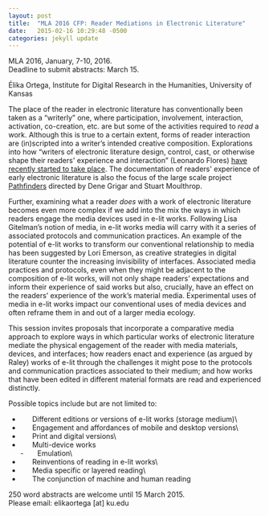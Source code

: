 ```yaml
---
layout: post
title:  "MLA 2016 CFP: Reader Mediations in Electronic Literature"
date:   2015-02-16 10:29:48 -0500
categories: jekyll update
---
```


MLA 2016, January, 7-10, 2016.\
Deadline to submit abstracts: March 15.

Élika Ortega, Institute for Digital Research in the Humanities,
University of Kansas

The place of the reader in electronic literature has conventionally been
taken as a “writerly” one, where participation, involvement,
interaction, activation, co-creation, etc. are but some of the
activities required to *read* a work. Although this is true to a certain
extent, forms of reader interaction are (in)scripted into a writer’s
intended creative composition. Explorations into how “writers of
electronic literature design, control, cast, or otherwise shape their
readers' experience and interaction” (Leonardo Flores) [have recently
started to take
place](http://leonardoflores.net/blog/scripting-the-reader-in-electronic-literature-an-asa-roundtable/).
The documentation of readers' experience of early electronic literature
is also the focus of the large scale project
[Pathfinders](http://dtc-wsuv.org/wp/pathfinders/) directed by Dene
Grigar and Stuart Moulthrop.

Further, examining what a reader *does* with a work of electronic
literature becomes even more complex if we add into the mix the ways in
which readers engage the media devices used in e-lit works. Following
Lisa Gitelman’s notion of media, in e-lit works media will carry with it
a series of associated protocols and communication practices. An example
of the potential of e-lit works to transform our conventional
relationship to media has been suggested by Lori Emerson, as creative
strategies in digital literature counter the increasing invisibility of
interfaces. Associated media practices and protocols, even when they
might be adjacent to the composition of e-lit works, will not only shape
readers’ expectations and inform their experience of said works but
also, crucially, have an effect on the readers’ experience of the work’s
material media. Experimental uses of media in e-lit works impact our
conventional uses of media devices and often reframe them in and out of
a larger media ecology.

This session invites proposals that incorporate a comparative media
approach to explore ways in which particular works of electronic
literature mediate the physical engagement of the reader with media
materials, devices, and interfaces; how readers enact and experience (as
argued by Raley) works of e-lit through the challenges it might pose to
the protocols and communication practices associated to their medium;
and how works that have been edited in different material formats are
read and experienced distinctly.

Possible topics include but are not limited to:

-       Different editions or versions of e-lit works (storage medium)\
-       Engagement and affordances of mobile and desktop versions\
-       Print and digital versions\
-       Multi-device works\
-       Emulation\
-       Reinventions of reading in e-lit works\
-       Media specific or layered reading\
-       The conjunction of machine and human reading

250 word abstracts are welcome until 15 March 2015.\
Please email: elikaortega \[at\] ku.edu
